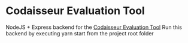 # Codaisseur Evaluation Tool
NodeJS + Express backend for the [Codaisseur Evaluation Tool](https://github.com/tania-dm/evaluation-frontend)
Run this backend by executing yarn start from the project root folder


